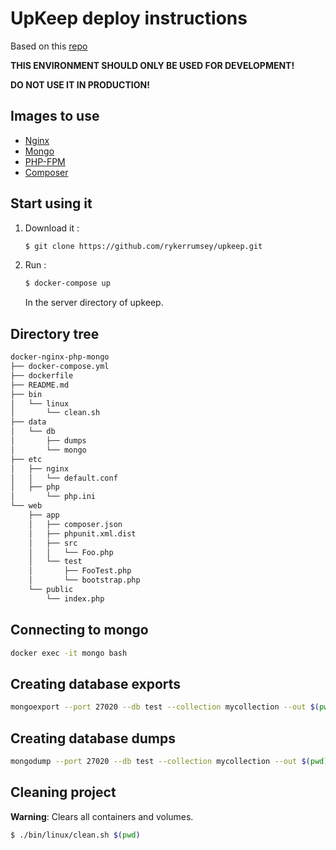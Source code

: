 # UpKeep deploy instructions

Based on this [repo](https://github.com/nanoninja/docker-nginx-php-mongo)

**THIS ENVIRONMENT SHOULD ONLY BE USED FOR DEVELOPMENT!**

**DO NOT USE IT IN PRODUCTION!**

## Images to use

* [Nginx](https://hub.docker.com/_/nginx/)
* [Mongo](https://hub.docker.com/_/mongo/)
* [PHP-FPM](https://hub.docker.com/r/rykerrumsey/php-fpm/)
* [Composer](https://hub.docker.com/_/composer/)

## Start using it

1. Download it :

    ```sh
    $ git clone https://github.com/rykerrumsey/upkeep.git
    ```

2. Run :

    ```sh
    $ docker-compose up
    ```
    In the server directory of upkeep.
## Directory tree

```sh
docker-nginx-php-mongo
├── docker-compose.yml
├── dockerfile
├── README.md
├── bin
│   └── linux
│       └── clean.sh
├── data
│   └── db
│       ├── dumps
│       └── mongo
├── etc
│   ├── nginx
│   │   └── default.conf
│   ├── php
│       └── php.ini
└── web
    ├── app
    │   ├── composer.json
    │   ├── phpunit.xml.dist
    │   ├── src
    │   │   └── Foo.php
    │   └── test
    │       ├── FooTest.php
    │       └── bootstrap.php
    └── public
        └── index.php
```

## Connecting to mongo
```sh
docker exec -it mongo bash
```

## Creating database exports

```sh
mongoexport --port 27020 --db test --collection mycollection --out $(pwd)/data/db/dumps/mycollection.json
```

## Creating database dumps

```sh
mongodump --port 27020 --db test --collection mycollection --out $(pwd)/data/db/dumps
```

## Cleaning project

**Warning**: Clears all containers and volumes.

```sh
$ ./bin/linux/clean.sh $(pwd)
```

